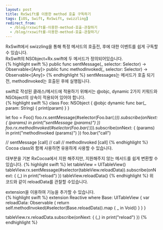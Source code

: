```yaml
---
layout: post
title: RxSwift를 이용한 method 호출 구독하기
tags: [iOS, Swift, RxSwift, swizzling]
redirect_from:
  - /blog/rxswift를-이용한-method-호출-관찰하기
  - /blog/rxswift를-이용한-method-호출-관찰하기/
---
```

RxSwift에서 swizzling을 통해 특정 메서드의 호출전, 후에 대한 이벤트를 쉽게 구독할 수 있습니다.  
RxSwift의 NSObject+Rx.swift에 두 메서드가 정의되어있습니다.  
{% highlight swift %}
public func sentMessage(_ selector: Selector) -> Observable<[Any]> 
public func methodInvoked(_ selector: Selector) -> Observable<[Any]>
{% endhighlight %}
sentMessages는 메서드가 호출 되기 전, methodInvoked는 호출된 후에 실행됩니다.

swift로 작성된 클래스/메서드에 적용하기 위해서는 @objc, dynamic  2가지 키워드와 NSObject의 상속이 적용되어 있어야 합니다.  
{% highlight swift %}
class Foo: NSObject {
  @objc dynamic func bar(_ param: String) {
    print(param)
  }
}

let foo = Foo()
foo.rx.sentMessage(#selector(Foo.bar(_:))).subscribe(onNext: { (params) in
  print("sentMessage \(params)")
})
foo.rx.methodInvoked(#selector(Foo.bar(_:))).subscribe(onNext: { (params) in
  print("methodInvoked \(params)")
})
foo.bar("call")

// sentMessage [call]
// call
// methodInvoked [call]
{% endhighlight %}
Cocoa class와 함께 사용하면 유용하게 사용할 수 있습니다.  

대부분을 기본 RxCocoa에서 지원 해주지만, 지원해주지 않는 메서드를 쉽게 변환할 수 있습니다.
{% highlight swift %}
let tableView = UITableView()
tableView.rx.sentMessage(#selector(tableView.reloadData)).subscribe(onNext: { (_) in
  print("reload")
})
tableView.reloadData()
{% endhighlight %}
위 코드와 같이 reloadData를 관찰할 수있습니다.

extension을 이용하여 기능을 추가할 수 있습니다.  
{% highlight swift %}
extension Reactive where Base: UITableView {
  var reloadData: Observable {
    return self.methodInvoked(#selector(Base.reloadData)).map { _ in Void() }
  }
}

tableView.rx.reloadData.subscribe(onNext: { (_) in
  print("reload")
})
{% endhighlight %}
